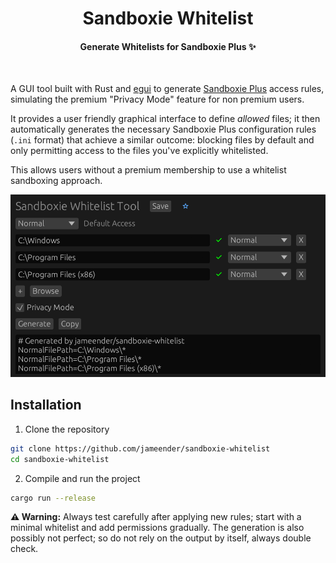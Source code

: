 <div align="center">
  <h1>Sandboxie Whitelist</h1>
  <h4>Generate Whitelists for Sandboxie Plus ✨</h4>
</div>

<br>

A GUI tool built with Rust and [egui](https://github.com/emilk/egui) to generate [Sandboxie Plus](https://sandboxie-plus.com) access rules, simulating the premium "Privacy Mode" feature for non premium users.

It provides a user friendly graphical interface to define *allowed* files; it then automatically generates the necessary Sandboxie Plus configuration rules (`.ini` format) that achieve a similar outcome: blocking files by default and only permitting access to the files you've explicitly whitelisted.

This allows users without a premium membership to use a whitelist sandboxing approach.

<img src="images/screenshot.png" alt="Screenshot of the app" width="700px"> 

## Installation
1. Clone the repository
```sh
git clone https://github.com/jameender/sandboxie-whitelist
cd sandboxie-whitelist
```
2. Compile and run the project
```sh
cargo run --release
```

**⚠️ Warning:**
Always test carefully after applying new rules; start with a minimal whitelist and add permissions gradually.
The generation is also possibly not perfect; so do not rely on the output by itself, always double check.
